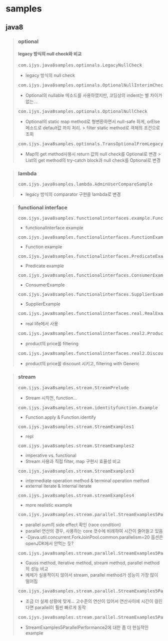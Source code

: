 samples
=======

java8
-----

> ### optional
> #### legacy 방식의 null check와 비교
> <pre>com.ijys.java8samples.optionals.LegacyNullCheck</pre>
> * legacy 방식의 null check
> <pre>com.ijys.java8samples.optionals.OptionalNullInterimCheck</pre>
> * Optional의 nullable 메소드를 사용하였지만, 코딩상의 indent는 별 차이가 없는...
> <pre>com.ijys.java8samples.optionals.OptionalNullCheck</pre>
> * Optional의 static map method로 형변환하면서 null-safe 하게, orElse 메소드로 default값 까지 처리.
    > filter static method로 객체의 조건으로 조회
> <pre>com.ijys.java8samples.optionals.TransOptionalFromLegacy</pre>
> * Map의 get method사용시 return 값의 null check를 Optional로 변경
    > List의 get method의 try-catch block과 null check를 Optional로 변경

> ### lambda
> <pre>com.ijys.java8samples.lambda.AdminUserCompareSample</pre>
> * legacy 방식의 comparator 구현을 lambda로 변경

> ### functional interface
> <pre>com.ijys.java8samples.functionalinterfaces.example.FunctionalInterfaceEx</pre>
> * functionalInterface example
> <pre>com.ijys.java8samples.functionalinterfaces.FunctionExample</pre>
> * Function example
> <pre>com.ijys.java8samples.functionalinterfaces.PredicateExample</pre>
> * Predicate example
> <pre>com.ijys.java8samples.functionalinterfaces.ConsumerExample</pre>
> * ConsumerExample
> <pre>com.ijys.java8samples.functionalinterfaces.SupplierExample</pre>
> * SupplierExample
> <pre>com.ijys.java8samples.functionalinterfaces.real.RealExample</pre>
> * real life에서 사용
> <pre>com.ijys.java8samples.functionalinterfaces.real2.ProductExample</pre>
> * product의 price를 filtering
> <pre>com.ijys.java8samples.functionalinterfaces.real2.DiscountedProductExample</pre>
> * product의 price를 discount 시키고, filtering with Generic

> ### stream
> <pre>com.ijys.java8samples.stream.StreamPrelude</pre>
> * Stream 시작전, function...
> <pre>com.ijys.java8samples.stream.identityfunction.Example</pre>
> * Function.apply & Function.identify
> <pre>com.ijys.java8samples.stream.StreamExamples1</pre>
> * repl
> <pre>com.ijys.java8samples.stream.StreamExamples2</pre>
> * imperative vs. functional
> * Stream 사용과 직접 filter, map 구현시 효율성 비교
> <pre>com.ijys.java8samples.stream.StreamExamples3</pre>
> * intermediate operation method & terminal operation method
> * external iterate & internal iterate
> <pre>com.ijys.java8samples.stream.streamExamples4</pre>
> * more realistic example
> <pre>com.ijys.java8samples.stream.parallel.StreamExamples5Parallel</pre>
> * parallel sum의 side effect 확인 (race condition)
> * parallel 연산의 경우, 사용하는 core 갯수에 비례하여 시간이 줄어들고 있음
> * -Djava.util.concurrent.ForkJoinPool.common.parallelism=20 옵션은 openJDK에서 안먹는 듯?
> <pre>com.ijys.java8samples.stream.parallel.StreamExamples5ParallelPerformance</pre>
> * Gauss method, iterative method, stream method, parallel method의 성능 비교
> * 예제가 실용적이지 않아서 stream, parallel method가 성능이 가장 많이 떨어짐
> <pre>com.ijys.java8samples.stream.parallel.StreamExamples5ParallelPerformance2</pre>
> * 조금 더 실제 상황에 맞게... 고수준의 연산이 있어서 연산사이에 시간이 걸린다면 parallel이 훨씬 빠르게 동작
> <pre>com.ijys.java8samples.stream.parallel.StreamExamples5ParallelPerformancePractical</pre>
> * StreamExamples5ParallelPerformance2에 대한 좀 더 현실적인 example